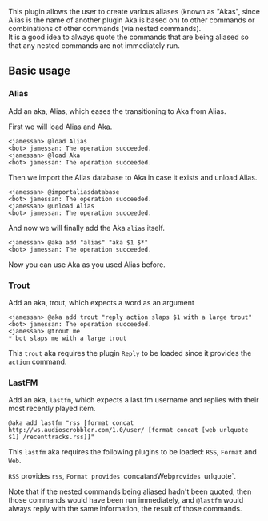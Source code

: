 This plugin allows the user to create various aliases (known as "Akas", 
since Alias is the name of another plugin Aka is based on) to other 
commands or combinations of other commands (via nested commands).  
It is a good idea to always quote the commands that are being aliased so 
that any nested commands are not immediately run.

Basic usage
-----------

### Alias

Add an aka, Alias, which eases the transitioning to Aka from Alias.

First we will load Alias and Aka.

```
<jamessan> @load Alias
<bot> jamessan: The operation succeeded.
<jamessan> @load Aka
<bot> jamessan: The operation succeeded.

```

Then we import the Alias database to Aka in case it exists and unload 
Alias.

```
<jamessan> @importaliasdatabase
<bot> jamessan: The operation succeeded.
<jamessan> @unload Alias
<bot> jamessan: The operation succeeded.
```

And now we will finally add the Aka `alias` itself.

```
<jamessan> @aka add "alias" "aka $1 $*"
<bot> jamessan: The operation succeeded.
```

Now you can use Aka as you used Alias before.

### Trout

Add an aka, trout, which expects a word as an argument

```
<jamessan> @aka add trout "reply action slaps $1 with a large trout"
<bot> jamessan: The operation succeeded.
<jamessan> @trout me
* bot slaps me with a large trout
```

This `trout` aka requires the plugin `Reply` to be loaded since it 
provides the `action` command.

### LastFM

Add an aka, `lastfm`, which expects a last.fm username and replies with 
their most recently played item.

`@aka add lastfm "rss [format concat http://ws.audioscrobbler.com/1.0/user/ [format concat [web urlquote $1] /recenttracks.rss]]"`

This `lastfm` aka requires the following plugins to be loaded: `RSS`, 
`Format` and `Web`.

`RSS` provides `rss`, `Format provides `concat` and `Web` provides 
`urlquote`.

Note that if the nested commands being aliased hadn't been quoted, then
those commands would have been run immediately, and `@lastfm` would always
reply with the same information, the result of those commands.
